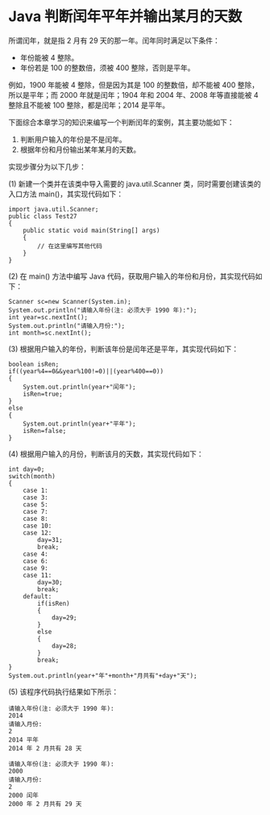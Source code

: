 # Java 判断闰年平年并输出某月的天数

所谓闰年，就是指 2 月有 29 天的那一年。闰年同时满足以下条件：

*   年份能被 4 整除。
*   年份若是 100 的整数倍，须被 400 整除，否则是平年。

例如，1900 年能被 4 整除，但是因为其是 100 的整数倍，却不能被 400 整除，所以是平年；而 2000 年就是闰年；1904 年和 2004 年、2008 年等直接能被 4 整除且不能被 100 整除，都是闰年；2014 是平年。

下面综合本章学习的知识来编写一个判断闰年的案例，其主要功能如下：

1.  判断用户输入的年份是不是闰年。
2.  根据年份和月份输出某年某月的天数。

实现步骤分为以下几步：

(1) 新建一个类并在该类中导入需要的 java.util.Scanner 类，同时需要创建该类的入口方法 main()，其实现代码如下：

```
import java.util.Scanner;
public class Test27
{
    public static void main(String[] args)
    {
        // 在这里编写其他代码
    }
}
```

(2) 在 main() 方法中编写 Java 代码，获取用户输入的年份和月份，其实现代码如下：

```
Scanner sc=new Scanner(System.in);
System.out.println("请输入年份(注: 必须大于 1990 年):");
int year=sc.nextInt();
System.out.println("请输入月份:");
int month=sc.nextInt();
```

(3) 根据用户输入的年份，判断该年份是闰年还是平年，其实现代码如下：

```
boolean isRen;
if((year%4==0&&year%100!=0)||(year%400==0))
{
    System.out.println(year+"闰年");
    isRen=true;
}
else
{
    System.out.println(year+"平年");
    isRen=false;
}
```

(4) 根据用户输入的月份，判断该月的天数，其实现代码如下：

```
int day=0;
switch(month)
{
    case 1:
    case 3:
    case 5:
    case 7:
    case 8:
    case 10:
    case 12:
        day=31;
        break;
    case 4:
    case 6:
    case 9:
    case 11:
        day=30;
        break;
    default:
        if(isRen)
        {
            day=29;
        }
        else
        {
            day=28;
        }
        break;
}
System.out.println(year+"年"+month+"月共有"+day+"天");
```

(5) 该程序代码执行结果如下所示：

```
请输入年份(注: 必须大于 1990 年):
2014
请输入月份:
2
2014 平年
2014 年 2 月共有 28 天
```

```
请输入年份(注: 必须大于 1990 年):
2000
请输入月份:
2
2000 闰年
2000 年 2 月共有 29 天
```